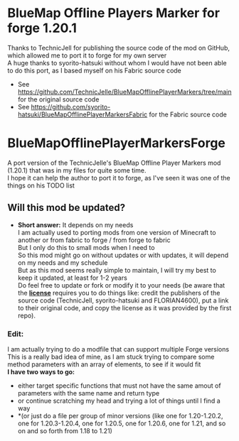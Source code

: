 # BlueMap Offline Players Marker for forge 1.20.1
Thanks to TechnicJell for publishing the source code of the mod on GitHub, which allowed me to port it to forge for my own server\
A huge thanks to syorito-hatsuki without whom I would have not been able to do this port, as I based myself on his Fabric source code
- See https://github.com/TechnicJelle/BlueMapOfflinePlayerMarkers/tree/main for the original source code
- See https://github.com/syorito-hatsuki/BlueMapOfflinePlayerMarkersFabric for the Fabric source code

# BlueMapOfflinePlayerMarkersForge
A port version of the TechnicJelle's BlueMap Offline Player Markers mod (1.20.1) that was in my files for quite some time.\
I hope it can help the author to port it to forge, as I've seen it was one of the things on his TODO list

## Will this mod be updated?
- **Short answer:** It depends on my needs\
I am actually used to porting mods from one version of Minecraft to another or from fabric to forge / from forge to fabric\
But I only do this to small mods when I need to\
So this mod might go on without updates or with updates, it will depend on my needs and my schedule\
But as this mod seems really simple to maintain, I will try my best to keep it updated, at least for 1-2 years\
Do feel free to update or fork or modify it to your needs (be aware that the [**license**](https://github.com/FLORIAN4600/BlueMapOfflinePlayerMarkersForge/blob/main/LICENSE) requires you to do things like: credit the publishers of the source code (TechnicJell, syorito-hatsuki and FLORIAN4600), put a link to their original code, and copy the license as it was provided by the first repo).

### Edit:
I am actually trying to do a modfile that can support multiple Forge versions\
This is a really bad idea of mine, as I am stuck trying to compare some method parameters with an array of elements, to see if it would fit\
**I have two ways to go:**
- either target specific functions that must not have the same amout of parameters with the same name and return type
- or continue scratching my head and trying a lot of things until I find a way
- *(or just do a file per group of minor versions (like one for 1.20-1.20.2, one for 1.20.3-1.20.4, one for 1.20.5, one for 1.20.6, one for 1.21, and so on and so forth from 1.18 to 1.21)
